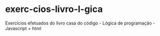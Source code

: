 # exerc-cios-livro-l-gica
Exercícios efetuados do livro casa do código - Lógica de programação - Javascript + html
